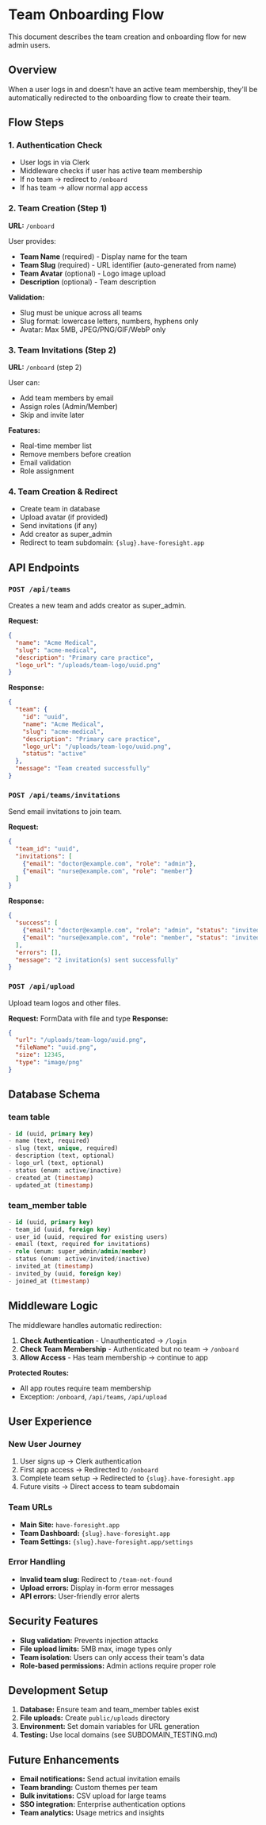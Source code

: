 # Team Onboarding Flow

This document describes the team creation and onboarding flow for new admin users.

## Overview

When a user logs in and doesn't have an active team membership, they'll be automatically redirected to the onboarding flow to create their team.

## Flow Steps

### 1. Authentication Check
- User logs in via Clerk
- Middleware checks if user has active team membership
- If no team → redirect to `/onboard`
- If has team → allow normal app access

### 2. Team Creation (Step 1)
**URL:** `/onboard`

User provides:
- **Team Name** (required) - Display name for the team
- **Team Slug** (required) - URL identifier (auto-generated from name)
- **Team Avatar** (optional) - Logo image upload
- **Description** (optional) - Team description

**Validation:**
- Slug must be unique across all teams
- Slug format: lowercase letters, numbers, hyphens only
- Avatar: Max 5MB, JPEG/PNG/GIF/WebP only

### 3. Team Invitations (Step 2)
**URL:** `/onboard` (step 2)

User can:
- Add team members by email
- Assign roles (Admin/Member)
- Skip and invite later

**Features:**
- Real-time member list
- Remove members before creation
- Email validation
- Role assignment

### 4. Team Creation & Redirect
- Create team in database
- Upload avatar (if provided)
- Send invitations (if any)
- Add creator as super_admin
- Redirect to team subdomain: `{slug}.have-foresight.app`

## API Endpoints

### `POST /api/teams`
Creates a new team and adds creator as super_admin.

**Request:**
```json
{
  "name": "Acme Medical",
  "slug": "acme-medical",
  "description": "Primary care practice",
  "logo_url": "/uploads/team-logo/uuid.png"
}
```

**Response:**
```json
{
  "team": {
    "id": "uuid",
    "name": "Acme Medical",
    "slug": "acme-medical",
    "description": "Primary care practice",
    "logo_url": "/uploads/team-logo/uuid.png",
    "status": "active"
  },
  "message": "Team created successfully"
}
```

### `POST /api/teams/invitations`
Send email invitations to join team.

**Request:**
```json
{
  "team_id": "uuid",
  "invitations": [
    {"email": "doctor@example.com", "role": "admin"},
    {"email": "nurse@example.com", "role": "member"}
  ]
}
```

**Response:**
```json
{
  "success": [
    {"email": "doctor@example.com", "role": "admin", "status": "invited"},
    {"email": "nurse@example.com", "role": "member", "status": "invited"}
  ],
  "errors": [],
  "message": "2 invitation(s) sent successfully"
}
```

### `POST /api/upload`
Upload team logos and other files.

**Request:** FormData with file and type
**Response:**
```json
{
  "url": "/uploads/team-logo/uuid.png",
  "fileName": "uuid.png",
  "size": 12345,
  "type": "image/png"
}
```

## Database Schema

### team table
```sql
- id (uuid, primary key)
- name (text, required)
- slug (text, unique, required)
- description (text, optional)
- logo_url (text, optional)
- status (enum: active/inactive)
- created_at (timestamp)
- updated_at (timestamp)
```

### team_member table
```sql
- id (uuid, primary key)
- team_id (uuid, foreign key)
- user_id (uuid, required for existing users)
- email (text, required for invitations)
- role (enum: super_admin/admin/member)
- status (enum: active/invited/inactive)
- invited_at (timestamp)
- invited_by (uuid, foreign key)
- joined_at (timestamp)
```

## Middleware Logic

The middleware handles automatic redirection:

1. **Check Authentication** - Unauthenticated → `/login`
2. **Check Team Membership** - Authenticated but no team → `/onboard`
3. **Allow Access** - Has team membership → continue to app

**Protected Routes:**
- All app routes require team membership
- Exception: `/onboard`, `/api/teams`, `/api/upload`

## User Experience

### New User Journey
1. User signs up → Clerk authentication
2. First app access → Redirected to `/onboard`
3. Complete team setup → Redirected to `{slug}.have-foresight.app`
4. Future visits → Direct access to team subdomain

### Team URLs
- **Main Site:** `have-foresight.app`
- **Team Dashboard:** `{slug}.have-foresight.app`
- **Team Settings:** `{slug}.have-foresight.app/settings`

### Error Handling
- **Invalid team slug:** Redirect to `/team-not-found`
- **Upload errors:** Display in-form error messages
- **API errors:** User-friendly error alerts

## Security Features

- **Slug validation:** Prevents injection attacks
- **File upload limits:** 5MB max, image types only
- **Team isolation:** Users can only access their team's data
- **Role-based permissions:** Admin actions require proper role

## Development Setup

1. **Database:** Ensure team and team_member tables exist
2. **File uploads:** Create `public/uploads` directory
3. **Environment:** Set domain variables for URL generation
4. **Testing:** Use local domains (see SUBDOMAIN_TESTING.md)

## Future Enhancements

- **Email notifications:** Send actual invitation emails
- **Team branding:** Custom themes per team
- **Bulk invitations:** CSV upload for large teams
- **SSO integration:** Enterprise authentication options
- **Team analytics:** Usage metrics and insights